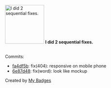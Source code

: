 <img src="https://my-badges.github.io/my-badges/fix-2.png" alt="I did 2 sequential fixes." title="I did 2 sequential fixes." width="128">
<strong>I did 2 sequential fixes.</strong>
<br><br>

Commits:

- <a href="https://github.com/Rignchen/dgm-lexicon/commit/fa4df5b2aa0f0d660bb90cdd20cc262289ff655e">fa4df5b</a>: fix(404): responsive on mobile phone
- <a href="https://github.com/Rignchen/dgm-lexicon/commit/6e87d48fde4dd85b6f44a516d1c897bf1ee39d98">6e87d48</a>: fix(word): look like mockup


Created by <a href="https://github.com/my-badges/my-badges">My Badges</a>